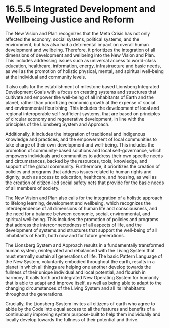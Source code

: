 # 16.5.5 Integrated Development and Wellbeing Justice and Reform

The New Vision and Plan recognizes that the Meta Crisis has not only affected the economy, social systems, political systems, and the environment, but has also had a detrimental impact on overall human development and wellbeing. Therefore, it prioritizes the integration of all dimensions of development and wellbeing into the New Vision and Plan. This includes addressing issues such as universal access to world-class education, healthcare, information, energy, infrastructure and basic needs, as well as the promotion of holistic physical, mental, and spiritual well-being at the individual and community levels. 

It also calls for the establishment of milestone based Lionsberg Integrated Development Goals with a focus on creating systems and structures that cultivate and empower the well-being of all inhabitants of Earth and the planet, rather than prioritizing economic growth at the expense of social and environmental flourishing. This includes the development of local and regional interoperable self-sufficient systems, that are based on principles of circular economy and regenerative development, in line with the principles of the Lionsberg System and Approach.

Additionally, it includes the integration of traditional and indigenous knowledge and practices, and the empowerment of local communities to take charge of their own development and well-being. This includes the promotion of community-based solutions and local self-governance, which empowers individuals and communities to address their own specific needs and circumstances, backed by the resources, tools, knowledge, and support of the global community. Furthermore, it prioritizes the creation of policies and programs that address issues related to human rights and dignity, such as access to education, healthcare, and housing, as well as the creation of citizen-led social safety nets that provide for the basic needs of all members of society.

The New Vision and Plan also calls for the integration of a holistic approach to lifelong learning, development and wellbeing, which recognizes the interdependence of all dimensions of human life and consciousness, and the need for a balance between economic, social, environmental, and spiritual well-being. This includes the promotion of policies and programs that address the interconnectedness of all aspects of life, and the development of systems and structures that support the well-being of all inhabitants of Earth, both now and for future generations.

The Lionsberg System and Approach results in a fundamentally transformed human system, reintegrated and rebalanced with the Living System that must eternally sustain all generations of life. The basic Pattern Language of the New System, voluntarily embodied throughout the earth, results in a planet in which all things are helping one another develop towards the fullness of their unique individual and local potential, and flourish in harmony. It calls forth and integrated New Operating System for humanity that is able to adapt and improve itself, as well as being able to adapt to the changing circumstances of the Living System and all its inhabitants throughout the generations. 

Crucially, the Lionsberg System invites all citizens of earth who agree to abide by the Code into equal access to all the features and benefits of a continuously improving system purpose-built to help them individually and locally develop towards the fullness of their potential and thrive. 